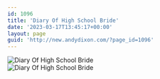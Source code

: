 ```yaml
---
id: 1096
title: 'Diary Of High School Bride'
date: '2023-03-17T13:45:17+00:00'
layout: page
guid: 'http://new.andydixon.com/?page_id=1096'
---
```


![Diary Of High School Bride](https://i0.wp.com/assets.g8x2.ldn.idrivee2-23.com/posters/Diary%20Of%20High%20School%20Bride%2001.jpg?w=1200&ssl=1 "Diary Of High School Bride")  
![Diary Of High School Bride](https://i0.wp.com/assets.g8x2.ldn.idrivee2-23.com/posters/Diary%20Of%20High%20School%20Bride%2002.jpg?w=1200&ssl=1 "Diary Of High School Bride")